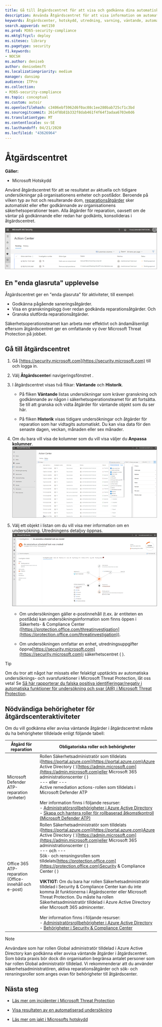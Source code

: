 ```yaml
---
title: Gå till åtgärdscentret för att visa och godkänna dina automatiska undersöknings- och reparationsuppgifter
description: Använda Åtgärdscentret för att visa information om automatisk undersökning och godkänna väntande åtgärder
keywords: Åtgärdscenter, hotskydd, utredning, varning, väntande, automatiserad, upptäckt
search.appverid: met150
ms.prod: M365-security-compliance
ms.mktglfcycl: deploy
ms.sitesec: library
ms.pagetype: security
f1.keywords:
- NOCSH
ms.author: deniseb
author: denisebmsft
ms.localizationpriority: medium
manager: dansimp
audience: ITPro
ms.collection:
- M365-security-compliance
ms.topic: conceptual
ms.custom: autoir
ms.openlocfilehash: c3406ebf5962d6f0ac08c1ee280bab725cf1c3bd
ms.sourcegitcommit: 2614f8b81b332f8dab461f4f64f3adaa6703e0d6
ms.translationtype: MT
ms.contentlocale: sv-SE
ms.lasthandoff: 04/21/2020
ms.locfileid: "43626964"
---
```

# <a name="the-action-center"></a>Åtgärdscentret

**Gäller:**
- Microsoft Hotskydd

Använd åtgärdscentret för att se resultatet av aktuella och tidigare undersökningar på organisationens enheter och postlådor. Beroende på vilken typ av hot och resulterande dom, [reparationsåtgärder](https://docs.microsoft.com/microsoft-365/security/mtp/mtp-remediation-actions) sker automatiskt eller efter godkännande av organisationens säkerhetsoperationer team. Alla åtgärder för reparation, oavsett om de väntar på godkännande eller redan har godkänts, konsolideras i åtgärdscentret. 

![Åtgärdscenter](../../media/air-actioncenter.png)

## <a name="a-single-pane-of-glass-experience"></a>En "enda glasruta" upplevelse

Åtgärdscentret ger en "enda glasruta" för aktiviteter, till exempel:
- Godkänna pågående saneringsåtgärder.
- Visa en granskningslogg över redan godkända reparationsåtgärder. Och
- Granska slutförda reparationsåtgärder.

Säkerhetsoperationsteamet kan arbeta mer effektivt och ändamålsenligt eftersom åtgärdscentret ger en omfattande vy över Microsoft Threat Protection på jobbet.

## <a name="go-to-the-action-center"></a>Gå till åtgärdscentret

1. Gå [https://security.microsoft.com](https://security.microsoft.com) till och logga in. 

2. Välj **Åtgärdscenter**i navigeringsfönstret . 

3. I åtgärdscentret visas två flikar: **Väntande** och **Historik**.

    - På fliken **Väntande** listas undersökningar som kräver granskning och godkännande av någon i säkerhetsoperationsteamet för att fortsätta. Se till att granska och vidta åtgärder för väntande objekt som du ser här.

    - På fliken **Historik** visas tidigare undersökningar och åtgärder för reparation som har vidtagits automatiskt. Du kan visa data för den senaste dagen, veckan, månaden eller sex månader.

4. Om du bara vill visa de kolumner som du vill visa väljer du **Anpassa kolumner**.<br/>![Åtgärdscenter i Microsofts hotskydd](../../media/mtp-action-center.png)

5. Välj ett objekt i listan om du vill visa mer information om en undersökning. Utredningens detaljvy öppnas.<br/>![Detaljer om undersökningen](../../media/mtp-air-investdetails.png)

    - Om undersökningen gäller e-postinnehåll (t.ex. är entiteten en postlåda) kan undersökningsinformation som finns öppen i Säkerhets- & Compliance Center ([https://protection.office.com/threatinvestigation](https://protection.office.com/threatinvestigation)). 

    - Om undersökningen omfattar en enhet, utredningsuppgifter öppna[https://security.microsoft.com](https://security.microsoft.com)i säkerhetscentret ( ). 

> [!TIP]
> Om du tror att något har missats eller felaktigt upptäckts av automatiska undersöknings- och svarsfunktioner i Microsoft Threat Protection, låt oss veta! Se [Så här rapporterar du falska positiva identifieringar/negativ i automatiska funktioner för undersökning och svar (AIR) i Microsoft Threat Protection](mtp-autoir-report-false-positives-negatives.md).

## <a name="required-permissions-for-action-center-tasks"></a>Nödvändiga behörigheter för åtgärdscenteraktiviteter

Om du vill godkänna eller avvisa väntande åtgärder i åtgärdscentret måste du ha behörigheter tilldelade enligt följande tabell:

|Åtgärd för reparation |Obligatoriska roller och behörigheter |
|--|----|
|Microsoft Defender ATP-reparation (enheter) |Rollen Säkerhetsadministratör som tilldelats i[https://portal.azure.com](https://portal.azure.com)Azure Active Directory ( )[https://admin.microsoft.com](https://admin.microsoft.com)eller Microsoft 365 administrationscenter ( )<br/>--- eller ---<br/>Active remediation actions-rollen som tilldelats i Microsoft Defender ATP <br/> <br/> Mer information finns i följande resurser: <br/>- [Administratörsrollbehörigheter i Azure Active Directory](https://docs.microsoft.com/azure/active-directory/users-groups-roles/directory-assign-admin-roles)<br/>- [Skapa och hantera roller för rollbaserad åtkomstkontroll (Microsoft Defender ATP)](https://docs.microsoft.com/windows/security/threat-protection/microsoft-defender-atp/user-roles)  |
|Office 365 ATP-reparation (Office-innehåll och e-post)  |Rollen Säkerhetsadministratör som tilldelats i[https://portal.azure.com](https://portal.azure.com)Azure Active Directory ( )[https://admin.microsoft.com](https://admin.microsoft.com)eller Microsoft 365 administrationscenter ( )<br/>--- och --- <br/>Sök- och rensningsrollen som tilldelats[https://protection.office.com](https://protection.office.com)Security & Compliance Center ( ) <br/><br/>**VIKTIGT:** Om du bara har rollen Säkerhetsadministratör tilldelad i Security & Compliance Center kan du inte komma åt funktionerna i Åtgärdscenter eller Microsoft Threat Protection. Du måste ha rollen Säkerhetsadministratör tilldelad i Azure Active Directory eller Microsoft 365 admincenter. <br/><br/>Mer information finns i följande resurser: <br/>- [Administratörsrollbehörigheter i Azure Active Directory](https://docs.microsoft.com/azure/active-directory/users-groups-roles/directory-assign-admin-roles)<br/>- [Behörigheter i Security & Compliance Center](https://docs.microsoft.com/microsoft-365/security/office-365-security/permissions-in-the-security-and-compliance-center) |

> [!NOTE]
> Användare som har rollen Global administratör tilldelad i Azure Active Directory kan godkänna eller avvisa väntande åtgärder i åtgärdscentret. Som bästa praxis bör dock din organisation begränsa antalet personer som har rollen Global administratör tilldelad. Vi rekommenderar att du använder säkerhetsadministratören, aktiva reparationsåtgärder och sök- och rensningsroller som anges ovan för behörigheter till åtgärdscenter.

## <a name="next-steps"></a>Nästa steg 

- [Läs mer om incidenter i Microsoft Threat Protection](incidents-overview.md)

- [Visa resultaten av en automatiserad undersökning](mtp-autoir-results.md)

- [Läs mer om jakt i Microsofts hotskydd](advanced-hunting-overview.md)

